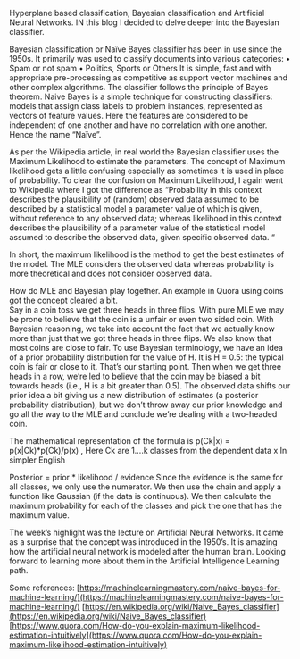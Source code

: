 Hyperplane based classification, Bayesian classification and Artificial Neural Networks. IN this blog I decided to delve deeper into the Bayesian classifier.

Bayesian classification or Naïve Bayes classifier has been in use since the 1950s. It primarily was used to classify documents into various categories:
•	Spam or not spam
•	Politics, Sports or Others
It is simple, fast and with appropriate pre-processing as competitive as support vector machines and other complex algorithms. The classifier follows the principle of Bayes theorem. Naive Bayes is a simple technique for constructing classifiers: models that assign class labels to problem instances, represented as vectors of feature values. Here the features are considered to be independent of one another and have no correlation with one another. Hence the name “Naïve”. 

As per the Wikipedia article, in real world the Bayesian classifier uses the Maximum Likelihood to estimate the parameters.  The concept of Maximum likelihood gets a little confusing especially as sometimes it is used in place of probability. To clear the confusion on Maximum Likelihood, I again went to Wikipedia where I got the difference as 
“Probability in this context describes the plausibility of (random) observed data assumed to be described by a statistical model a parameter value of which is given, without reference to any observed data; whereas likelihood in this context describes the plausibility of a parameter value of the statistical model assumed to describe the observed data, given specific observed data. “

In short, the maximum likelihood is the method to get the best estimates of the model. The MLE considers the observed data whereas probability is more theoretical and does not consider observed data.

How do MLE and Bayesian play together. An example in Quora using coins got the concept cleared a bit.  
Say in a coin toss we get three heads in three flips. With pure MLE we may be prone to believe that the coin is a unfair or even two sided coin. 
With Bayesian reasoning, we take into account the fact that we actually know more than just that we got three heads in three flips. We also know that most coins are close to fair. To use Bayesian terminology, we have an idea of a prior probability distribution for the value of H. It is H = 0.5:  the typical coin is fair or close to it. That’s our starting point. Then when we get three heads in a row, we’re led to believe that the coin may be biased a bit towards heads (i.e., H is a bit greater than 0.5). The observed data shifts our prior idea a bit giving us a new distribution of estimates (a posterior probability distribution), but we don’t throw away our prior knowledge and go all the way to the MLE and conclude we’re dealing with a two-headed coin.

The mathematical representation of the formula is 
p(Ck|x) = p(x|Ck)*p(Ck)/p(x)  , Here Ck are 1….k classes from the dependent data x 
In simpler English

Posterior = prior * likelihood / evidence
Since the evidence is the same for all classes, we only use the numerator. We then use the chain and apply a function like Gaussian (if the data is continuous).
We then calculate the maximum probability for each of the classes and pick the one that has the maximum value.

The week’s highlight was the lecture on Artificial Neural Networks. It came as a surprise that the concept was introduced in the 1950’s. It is amazing how the artificial neural network is modeled after the human brain. Looking forward to learning more about them in the Artificial Intelligence Learning path. 

Some references: 
[https://machinelearningmastery.com/naive-bayes-for-machine-learning/](https://machinelearningmastery.com/naive-bayes-for-machine-learning/)
[https://en.wikipedia.org/wiki/Naive_Bayes_classifier](https://en.wikipedia.org/wiki/Naive_Bayes_classifier)
[https://www.quora.com/How-do-you-explain-maximum-likelihood-estimation-intuitively](https://www.quora.com/How-do-you-explain-maximum-likelihood-estimation-intuitively)
